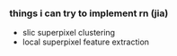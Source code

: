 ### things i can try to implement rn (jia)

- slic superpixel clustering
- local superpixel feature extraction